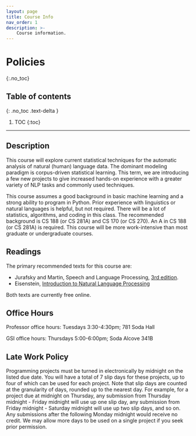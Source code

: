 ```yaml
---
layout: page
title: Course Info
nav_order: 1
description: >-
    Course information.
---
```


# Policies
{:.no_toc}

## Table of contents
{: .no_toc .text-delta }

1. TOC
{:toc}

---

## Description

This course will explore current statistical techniques for the automatic analysis of natural (human) language data. The dominant modeling paradigm is corpus-driven statistical learning.  This term, we are introducing a few new projects to give increased hands-on experience with a greater variety of NLP tasks and commonly used techniques.

This course assumes a good background in basic machine learning and a strong ability to program in Python. Prior experience with linguistics or natural languages is helpful, but not required.  There will be a lot of statistics, algorithms, and coding in this class.  The recommended background is CS 188 (or CS 281A) and CS 170 (or CS 270).  An A in CS 188 (or CS 281A) is required.  This course will be more work-intensive than most graduate or undergraduate courses.

## Readings

The primary recommended texts for this course are:

- Jurafsky and Martin, Speech and Language Processing, [3rd edition](https://web.stanford.edu/~jurafsky/slp3/).
- Eisenstein, [Introduction to Natural Language Processing](https://github.com/jacobeisenstein/gt-nlp-class/blob/master/notes/eisenstein-nlp-notes.pdf)

Both texts are currently free online. 

## Office Hours

Professor office hours: Tuesdays 3:30-4:30pm; 781 Soda Hall

GSI office hours: Thursdays 5:00-6:00pm; Soda Alcove 341B

## Late Work Policy

Programming projects must be turned in electronically by midnight on the listed due date. You will have a total of 7 slip days for these projects, up to four of which can be used for each project. Note that slip days are counted at the granularity of days, rounded up to the nearest day. For example, for a project due at midnight on Thursday, any submission from Thursday midnight - Friday midnight will use up one slip day, any submission from Friday midnight - Saturday midnight will use up two slip days, and so on.  Any submissions after the following Monday midnight would receive no credit.  We may allow more days to be used on a single project if you seek prior permission.
